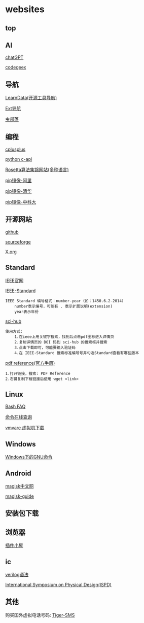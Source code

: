 
# websites

## top

## AI

[chatGPT](chat.openai.com)

[codegeex](https://codegeex.cn/)

## 导航

[LearnData(开源工具导航)](https://nav.newzone.top/)

[Ext导航](https://www.extnav.com/)

[虫部落](https://www.chongbuluo.com/)

## 编程

[cplusplus](https://legacy.cplusplus.com/)

[python c-api](https://docs.python.org/zh-cn/3/c-api/)

[Rosetta算法集锦网站(多种语言)](https://rosettacode.org/)

[pip镜像-阿里](http://mirrors.aliyun.com/pypi/simple/)

[pip镜像-清华](https://pypi.tuna.tsinghua.edu.cn/simple/)

[pip镜像-中科大](http://pypi.mirrors.ustc.edu.cn/simple/)

## 开源网站

[github](https://github.com/)

[sourceforge](https://sourceforge.net/)

[X.org](https://www.x.org/wiki/)

## Standard

[IEEE官网](https://ieeexplore.ieee.org)

[IEEE-Standard](https://standards.ieee.org)

```text
IEEE Standard 编号格式：number-year（如：1450.6.2-2014）
    number表示编号，可能有 . 表示扩展说明(extension)
    year表示年份
```

[sci-hub](https://tool.yovisun.com/scihub)

```text
使用方式:
    1.在ieee上用关键字搜索，找到后点击pdf图标进入详情页
    2.复制详情页的 DOI 码到 sci-hub 的搜索框并搜索
    3.点击下载即可，可能要输入验证码
    4.在 IEEE-Standard 搜索标准编号号并勾选Standard查看有哪些版本
```

[pdf reference(官方手册)](https://opensource.adobe.com/dc-acrobat-sdk-docs/pdflsdk/)

```text
1.打开链接，搜索: PDF Reference
2.右键复制下载链接后使用 wget <link>
```

## Linux

[Bash FAQ](http://mywiki.wooledge.org/BashFAQ/)

[命令在线查询](https://www.lzltool.com/LinuxCommand)

[vmvare 虚拟机下载](https://softwareupdate.vmware.com/cds/vmw-desktop/ws)

## Windows

[Windows下的GNU命令](https://gnuwin32.sourceforge.net/)

## Android

[magisk中文网](https://magiskcn.com/)

[magisk-guide](https://topjohnwu.github.io/Magisk/guides.html)

## 安装包下载

## 浏览器

[插件小屋](https://www.chajianxw.com/)

## ic

[verilog语法](https://vlab.ustc.edu.cn/guide/doc_verilog.html)

[International Symposium on Physical Design(ISPD)](https://ispd.cc/ispd2023/index.php)

## 其他

购买国外虚拟电话号码: [Tiger-SMS](https://tiger-sms.com/)
